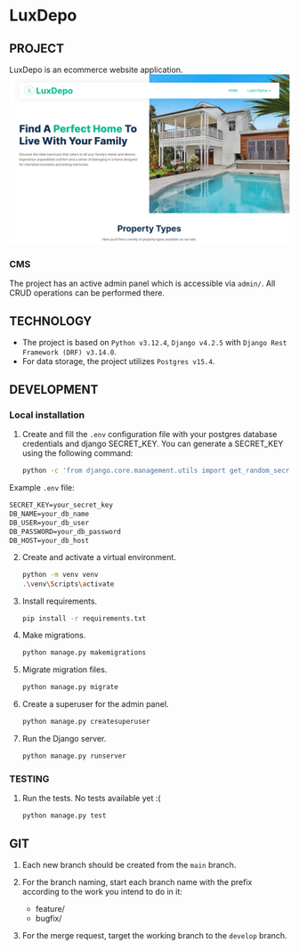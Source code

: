 # LuxDepo


## PROJECT

LuxDepo is an ecommerce website application.
![demo image](templates/static/img/READMEDEMO.png)
### CMS

The project has an active admin panel which is accessible via `admin/`.
All CRUD operations can be performed there.

## TECHNOLOGY

- The project is based on `Python v3.12.4`, `Django v4.2.5` with `Django Rest Framework (DRF) v3.14.0`.
- For data storage, the project utilizes `Postgres v15.4`.

## DEVELOPMENT

### Local installation

1. Create and fill the `.env` configuration file with your postgres database credentials and django SECRET\_KEY.
   You can generate a SECRET_KEY using the following command:
   ```sh
   python -c 'from django.core.management.utils import get_random_secret_key; print(get_random_secret_key())'```
   ```
Example `.env` file:

    SECRET_KEY=your_secret_key
    DB_NAME=your_db_name
    DB_USER=your_db_user
    DB_PASSWORD=your_db_password
    DB_HOST=your_db_host

2. Create and activate a virtual environment.

    ```sh
    python -m venv venv
    .\venv\Scripts\activate
    ```

3. Install requirements.

    ```sh
    pip install -r requirements.txt
    ```

4. Make migrations.

    ```sh
    python manage.py makemigrations
    ```

5. Migrate migration files.

    ```sh
    python manage.py migrate
    ```

6. Create a superuser for the admin panel.

    ```sh
    python manage.py createsuperuser
    ```

7. Run the Django server.

    ```sh
    python manage.py runserver
    ```

### TESTING

1. Run the tests.       No tests available yet :( 

    ```sh
    python manage.py test
    ```

## GIT

1. Each new branch should be created from the `main` branch.

2. For the branch naming, start each branch name with the prefix according to the work you intend to do in it:

    - feature/
    - bugfix/

3. For the merge request, target the working branch to the `develop` branch.